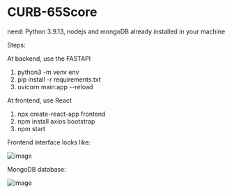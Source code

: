 # CURB-65Score

need: Python 3.9.13, nodejs and mongoDB already installed in your machine

Steps:

At backend, use the FASTAPI
  1. python3 -m venv env
  2. pip install -r requirements.txt
  3. uvicorn main:app --reload 
       
 
At frontend, use React
  1. npx create-react-app frontend
  2. npm install axios bootstrap
  3. npm start


Frontend interface looks like:

![image](https://github.com/yuleifan/CURB-65Score/assets/42140258/1c09964f-7d30-4b41-826c-1e00d6cd3c43)


MongoDB database:

![image](https://github.com/yuleifan/CURB-65Score/assets/42140258/8a4c73b5-98e8-47ae-9b1e-f68fd1e1bc12)

